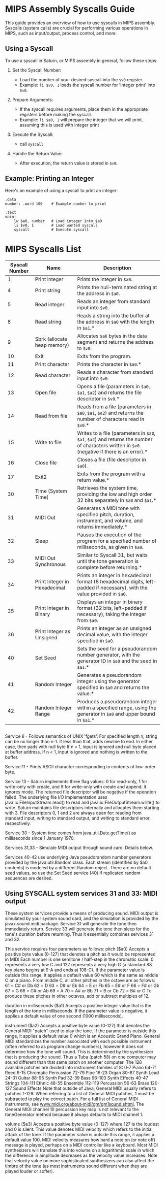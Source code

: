 # MIPS Assembly Syscalls Guide

This guide provides an overview of how to use syscalls in MIPS assembly. Syscalls (system calls) are crucial for performing various operations in MIPS, such as input/output, process control, and more.

## Using a Syscall

To use a syscall in Saturn, or MIPS assembly in general, follow these steps:

1. Set the Syscall Number:
   - Load the number of your desired syscall into the `$v0` register.
   - Example: `li $v0, 1` loads the syscall number for 'integer print' into `$v0`.

2. Prepare Arguments:
   - If the syscall requires arguments, place them in the appropriate registers before making the syscall.
   - Example: `li $a0, 1` will prepare the integer that we will print, assuming this is used with integer print

3. Execute the Syscall:
   - call `syscall`

4. Handle the Return Value:
   - After execution, the return value is stored in `$v0`.

## Example: Printing an Integer

Here's an example of using a syscall to print an integer:

```assembly
.data
number: .word 100    # Example number to print

.text
main:
    lw $a0, number   # Load integer into $a0
    li $v0, 1        # Load wanted syscall
    syscall          # Execute syscall
```

# MIPS Syscalls List

| Syscall Number | Name                  | Description                                           |
|----------------|-----------------------|-------------------------------------------------------|
| 1              | Print integer         | Prints the integer in `$a0`.                           |
| 4              | Print string          | Prints the null-terminated string at the address in `$a0`. |
| 5              | Read integer          | Reads an integer from standard input into `$v0`.       |
| 8              | Read string           | Reads a string into the buffer at the address in `$a0` with the length in `$a1`.* |
| 9              | Sbrk (allocate heap memory)                  | Allocates `$a0` bytes in the data segment and returns the address to `$v0`. |
| 10             | Exit                  | Exits from the program.                                |
| 11             | Print character       | Prints the character in `$a0`.*                         |
| 12             | Read character        | Reads a character from standard input into `$v0`.      |
| 13             | Open file             | Opens a file (parameters in `$a0`, `$a1`, `$a2`) and returns the file descriptor in `$v0`.* |
| 14             | Read from file        | Reads from a file (parameters in `$a0`, `$a1`, `$a2`) and returns the number of characters read in `$v0`.* |
| 15             | Write to file         | Writes to a file (parameters in `$a0`, `$a1`, `$a2`) and returns the number of characters written in `$v0` (negative if there is an error).* |
| 16             | Close file            | Closes a file (file descriptor in `$a0`).              |
| 17             | Exit2                 | Exits from the program with a return value.*            |
| 30             | Time (System Time)         | Retrieves the system time, providing the low and high order 32 bits separately in `$a0` and `$a1`.*           |
| 31             | MIDI Out                   | Generates a MIDI tone with specified pitch, duration, instrument, and volume, and returns immediately.*       |
| 32             | Sleep                      | Pauses the execution of the program for a specified number of milliseconds, as given in `$a0`.               |
| 33             | MIDI Out Synchronous       | Similar to Syscall 31, but waits until the tone generation is complete before returning.*                     |
| 34             | Print Integer in Hexadecimal| Prints an integer in hexadecimal format (8 hexadecimal digits, left-padded if necessary), with the value provided in `$a0`.                                   |
| 35             | Print Integer in Binary    | Displays an integer in binary format (32 bits, left-padded if necessary), taking the integer from `$a0`.                                        |
| 36             | Print Integer as Unsigned  | Prints an integer as an unsigned decimal value, with the integer specified in `$a0`.                        |
| 40             | Set Seed                   | Sets the seed for a pseudorandom number generator, with the generator ID in `$a0` and the seed in `$a1`.*    |
| 41             | Random Integer             | Generates a pseudorandom integer using the generator specified in `$a0` and returns the value.*              |
| 42             | Random Integer Range       | Produces a pseudorandom integer within a specified range, using the generator in `$a0` and upper bound in `$a1`.* |

##
Service 8 - Follows semantics of UNIX 'fgets'. For specified length n, string can be no longer than n-1. If less than that, adds newline to end. In either case, then pads with null byte If n = 1, input is ignored and null byte placed at buffer address. If n < 1, input is ignored and nothing is written to the buffer.

Service 11 - Prints ASCII character corresponding to contents of low-order byte.

Service 13 - Saturn implements three flag values: 0 for read-only, 1 for write-only with create, and 9 for write-only with create and append. It ignores mode. The returned file descriptor will be negative if the operation failed. The underlying file I/O implementation uses java.io.FileInputStream.read() to read and java.io.FileOutputStream.write() to write. Saturn maintains file descriptors internally and allocates them starting with 3. File descriptors 0, 1 and 2 are always open for: reading from standard input, writing to standard output, and writing to standard error, respectively.

Service 30 - System time comes from java.util.Date.getTime() as milliseconds since 1 January 1970.

Services 31,33 - Simulate MIDI output through sound card. Details below.

Services 40-42 use underlying Java pseudorandom number generators provided by the java.util.Random class. Each stream (identified by $a0 contents) is modeled by a different Random object. There are no default seed values, so use the Set Seed service (40) if replicated random sequences are desired.



## Using SYSCALL system services 31 and 33: MIDI output
These system services provide a means of producing sound. MIDI output is simulated by your system sound card, and the simulation is provided by the javax.sound.midi package.
Service 31 will generate the tone then immediately return. Service 33 will generate the tone then sleep for the tone's duration before returning. Thus it essentially combines services 31 and 32.

This service requires four parameters as follows:
pitch ($a0)
Accepts a positive byte value (0-127) that denotes a pitch as it would be represented in MIDI
Each number is one semitone / half-step in the chromatic scale.
0 represents a very low C and 127 represents a very high G (a standard 88 key piano begins at 9-A and ends at 108-C).
If the parameter value is outside this range, it applies a default value 60 which is the same as middle C on a piano.
From middle C, all other pitches in the octave are as follows:
61 = C# or Db
62 = D
63 = D# or Eb
64 = E or Fb
65 = E# or F
66 = F# or Gb
67 = G
68 = G# or Ab
69 = A
70 = A# or Bb
71 = B or Cb
72 = B# or C
To produce these pitches in other octaves, add or subtract multiples of 12.

duration in milliseconds ($a1)
Accepts a positive integer value that is the length of the tone in milliseconds.
If the parameter value is negative, it applies a default value of one second (1000 milliseconds).

instrument ($a2)
Accepts a positive byte value (0-127) that denotes the General MIDI "patch" used to play the tone.
If the parameter is outside this range, it applies a default value 0 which is an Acoustic Grand Piano.
General MIDI standardizes the number associated with each possible instrument (often referred to as program change numbers), however it does not determine how the tone will sound. This is determined by the synthesizer that is producing the sound. Thus a Tuba (patch 58) on one computer may sound different than that same patch on another computer.
The 128 available patches are divided into instrument families of 8:
0-7	Piano	64-71	Reed
8-15	Chromatic Percussion	72-79	Pipe
16-23	Organ	80-87	Synth Lead
24-31	Guitar	88-95	Synth Pad
32-39	Bass	96-103	Synth Effects
40-47	Strings	104-111	Ethnic
48-55	Ensemble	112-119	Percussion
56-63	Brass	120-127	Sound Effects
Note that outside of Java, General MIDI usually refers to patches 1-128. When referring to a list of General MIDI patches, 1 must be subtracted to play the correct patch. For a full list of General MIDI instruments, see www.midi.org/about-midi/gm/gm1sound.shtml. The General MIDI channel 10 percussion key map is not relevant to the toneGenerator method because it always defaults to MIDI channel 1.

volume ($a3)
Accepts a positive byte value (0-127) where 127 is the loudest and 0 is silent. This value denotes MIDI velocity which refers to the initial attack of the tone.
If the parameter value is outside this range, it applies a default value 100.
MIDI velocity measures how hard a note on (or note off) message is played, perhaps on a MIDI controller like a keyboard. Most MIDI synthesizers will translate this into volume on a logarithmic scale in which the difference in amplitude decreases as the velocity value increases.
Note that velocity value on more sophisticated synthesizers can also affect the timbre of the tone (as most instruments sound different when they are played louder or softer).